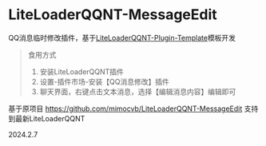 # LiteLoaderQQNT-MessageEdit
QQ消息临时修改插件，基于[LiteLoaderQQNT-Plugin-Template](https://github.com/mo-jinran/LiteLoaderQQNT-Plugin-Template)模板开发
> 食用方式
> 1. 安装LiteLoaderQQNT插件
> 2. 设置-插件市场-安装【QQ消息修改】插件
> 3. 聊天界面，右键点击文本消息，选择【编辑消息内容】编辑即可

基于原项目 https://github.com/mimocvb/LiteLoaderQQNT-MessageEdit
支持到最新LiteLoaderQQNT

2024.2.7

